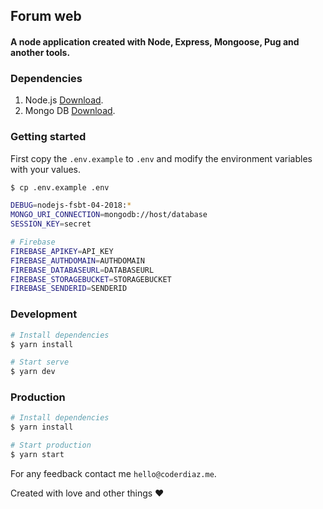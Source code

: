 ## Forum web
#### A node application created with Node, Express, Mongoose, Pug and another tools.

### Dependencies
1. Node.js [Download](https://nodejs.org/en/download/).
2. Mongo DB [Download](https://www.mongodb.com/download-center#community).

### Getting started
First copy the `.env.example` to `.env` and modify the environment variables with your values.
```sh
$ cp .env.example .env
```

```sh
DEBUG=nodejs-fsbt-04-2018:*
MONGO_URI_CONNECTION=mongodb://host/database
SESSION_KEY=secret

# Firebase
FIREBASE_APIKEY=API_KEY
FIREBASE_AUTHDOMAIN=AUTHDOMAIN
FIREBASE_DATABASEURL=DATABASEURL
FIREBASE_STORAGEBUCKET=STORAGEBUCKET
FIREBASE_SENDERID=SENDERID
```

### Development
```sh
# Install dependencies
$ yarn install

# Start serve
$ yarn dev
```

### Production
```sh
# Install dependencies
$ yarn install

# Start production
$ yarn start
```

For any feedback contact me `hello@coderdiaz.me`.

Created with love and other things :heart:
